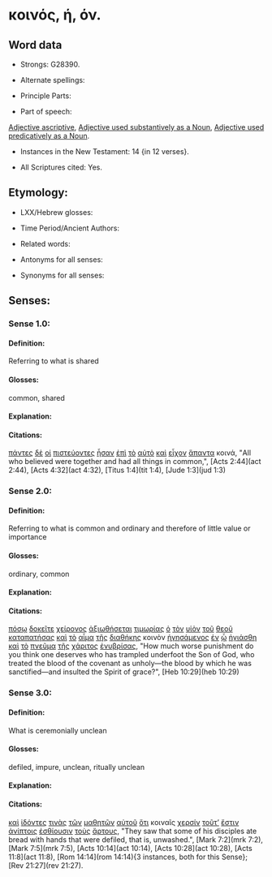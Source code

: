 # κοινός, ή, όν.

<!-- Status: S2=Needs2ndReview -->
<!-- Lexica used for edits: BDAG, FFM, LN, BN, A-S -->

## Word data

* Strongs: G28390.


* Alternate spellings:

* Principle Parts: 

* Part of speech: 

[Adjective ascriptive](http://ugg.readthedocs.io/en/latest/adjective_ascriptive.html),
[Adjective used substantively as a Noun](http://ugg.readthedocs.io/en/latest/noun_substantive_adj.html),
[Adjective used predicatively as a Noun](http://ugg.readthedocs.io/en/latest/noun_predicate_adj.html).


* Instances in the New Testament: 14 {in 12 verses}.

* All Scriptures cited: Yes.

## Etymology: 

* LXX/Hebrew glosses: 

* Time Period/Ancient Authors: 

* Related words: 

* Antonyms for all senses:

* Synonyms for all senses: 

## Senses:

### Sense 1.0:

#### Definition: 

Referring to what is shared

#### Glosses:

common, shared

#### Explanation:

#### Citations:

[πάντες](../G39560/01.md) [δὲ](../G11610/01.md) [οἱ](../G35880/01.md) [πιστεύοντες](../G41000/01.md) [ἦσαν](../G99999/01.md) [ἐπὶ](../G19090/01.md) [τὸ](../G35880/01.md) [αὐτὸ](../G08460/01.md) [καὶ](../G25320/01.md) [εἶχον](../G21920/01.md) [ἅπαντα](../G05370/01.md) κοινά, 
"All who believed were together and had all things in common,", 
[Acts 2:44](act 2:44),  [Acts 4:32](act 4:32),  [Titus 1:4](tit 1:4),  [Jude 1:3](jud 1:3)  

### Sense 2.0:

#### Definition: 

Referring to what is common and ordinary and therefore of little value or importance

#### Glosses:

ordinary, common

#### Explanation:

#### Citations:

[πόσῳ](../G42140/01.md) [δοκεῖτε](../G13800/01.md) [χείρονος](../G55010/01.md) [ἀξιωθήσεται](../G05150/01.md) [τιμωρίας](../G50980/01.md) [ὁ](../G35880/01.md) [τὸν](../G35880/01.md) [υἱὸν](../G52070/01.md) [τοῦ](../G35880/01.md) [θεοῦ](../G23160/01.md) [καταπατήσας](../G26620/01.md) [καὶ](../G25320/01.md) [τὸ](../G35880/01.md) [αἷμα](../G01290/01.md) [τῆς](../G35880/01.md) [διαθήκης](../G12420/01.md) κοινὸν [ἡγησάμενος](../G22330/01.md) [ἐν](../G17220/01.md) [ᾧ](../G37390/01.md) [ἡγιάσθη](../G00370/01.md) [καὶ](../G25320/01.md) [τὸ](../G35880/01.md) [πνεῦμα](../G41510/01.md) [τῆς](../G35880/01.md) [χάριτος](../G54850/01.md) [ἐνυβρίσας](../G17960/01.md), 
"How much worse punishment do you think one deserves who has trampled underfoot the Son of God, who treated the blood of the covenant as unholy—the blood by which he was sanctified—and insulted the Spirit of grace?", 
[Heb 10:29](heb 10:29)

### Sense 3.0:

#### Definition: 

What is ceremonially unclean 

#### Glosses:

defiled, impure, unclean, ritually unclean

#### Explanation:

#### Citations:

[καὶ](../G25320/01.md) [ἰδόντες](../G37080/01.md) [τινὰς](../G51000/01.md) [τῶν](../G35880/01.md) [μαθητῶν](../G31010/01.md) [αὐτοῦ](../G08460/01.md) [ὅτι](../G37540/01.md) κοιναῖς [χερσίν](../G54950/01.md) [τοῦτ’](../G37780/01.md) [ἔστιν](../G99999/01.md) [ἀνίπτοις](../G04490/01.md) [ἐσθίουσιν](../G20680/01.md) [τοὺς](../G35880/01.md) [ἄρτους](../G07400/01.md), 
"They saw that some of his disciples ate bread with hands that were defiled, that is, unwashed.", 
[Mark 7:2](mrk 7:2),  [Mark 7:5](mrk 7:5),  [Acts 10:14](act 10:14),  [Acts 10:28](act 10:28),  [Acts 11:8](act 11:8),  [Rom 14:14](rom 14:14){3 instances, both for this Sense};  [Rev 21:27](rev 21:27). 
